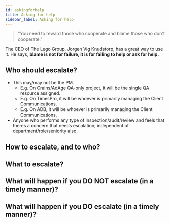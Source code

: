 ```yaml
---
id: askingforhelp
title: Asking for help
sidebar_label: Asking for help
---
```


> "You need to reward those who cooperate and blame those who don't cooperate."

The CEO of The Lego Group, Jorgen Vig Knudstorp, has a great way to use it. He says, **blame is not for failure, it is for failing to help or ask for help.**

## Who should escalate?
- This may/may not be the PM. 
  - E.g. On Crains/AdAge QA-only project, it will be the single QA resource assigned. 
  - E.g. On TimesPro, it will be whoever is primarily managing the Client Communications. 
  - E.g. On ADB, it will be whoever is primarily managing the Client Communications.
- Anyone who performs any type of inspection/audit/review and feels that theres a concern that needs escalation; independent of department/role/seniority also.

## How to escalate, and to who?

## What to escalate?

## What will happen if you DO NOT escalate (in a timely manner)?

## What will happen if you DO escalate (in a timely manner)?
